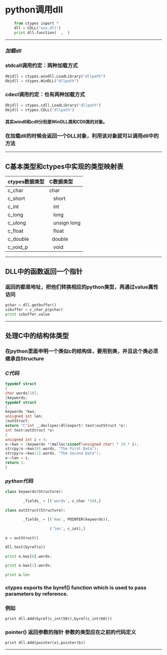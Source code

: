 # python调用dll
```python
    from ctypes inport *
    dll = CDLL("xxx.dll")
    print dll.function(  ,  )
``` 
---
### *加载dll*
###   stdcall调用约定：两种加载方式 
```python
Objdll = ctypes.windll.LoadLibrary("dllpath")
Objdll = ctypes.WinDLL("dllpath")
   ```
###    cdecl调用约定：也有两种加载方式 
```python
Objdll = ctypes.cdll.LoadLibrary("dllpath")
Objdll = ctypes.CDLL("dllpath")
```
####    其实windll和cdll分别是WinDLL类和CDll类的对象。

### 在加载dll的时候会返回一个DLL对象，利用该对象就可以调用dll中的方法
---
## C基本类型和ctypes中实现的类型映射表

|ctypes数据类型 | C数据类型|
|----|:-----|
|c_char |   char |
|c_short   |   short| 
|c_int     |   int |
|c_long    |   long |
|c_ulong   |   unsign long| 
|c_float   |   float |
|c_double  |   double| 
|c_void_p  |   void |

---
## DLL中的函数返回一个指针
### 返回的都是地址，把他们转换相应的python类型，再通过value属性访问
```python
pchar = dll.getbuffer()
szbuffer = c_char_p(pchar)
print szbuffer.value
```
---

## 处理C中的结构体类型 
### 在python里面申明一个类似c的结构体，要用到类，并且这个类必须继承自Structure

### *C代码*
```c
typedef struct 
{
char words[10];
}keywords;
typedef struct 
{
keywords *kws;
unsigned int len;
}outStruct;
extern "C"int __declspec(dllexport) test(outStruct *o);
int test(outStruct *o)
{
unsigned int i = 4;
o->kws = (keywords *)malloc(sizeof(unsigned char) * 10 * i);
strcpy(o->kws[0].words, "The First Data");
strcpy(o->kws[1].words, "The Second Data");
o->len = i;
return 1;
}
```

### *python代码*
```python
class keywords(Structure):
 
        _fields_ = [('words', c_char *10),]
 
class outStruct(Structure):
 
        _fields_ = [('kws', POINTER(keywords)),
 
                    ('len', c_int),]
 
o = outStruct()

dll.test(byref(o))
 
print o.kws[0].words;
 
print o.kws[1].words;
 
print o.len
```
### ctypes exports the byref() function which is used to pass parameters by reference.
### 例如 
`print dll.Add(byref(c_int(50)),byref(c_int(60)))`
### pointer()  返回参数的指针  参数的类型应在之前的代码定义
` print dll.Add(pointer(a),pointer(b)) `

---